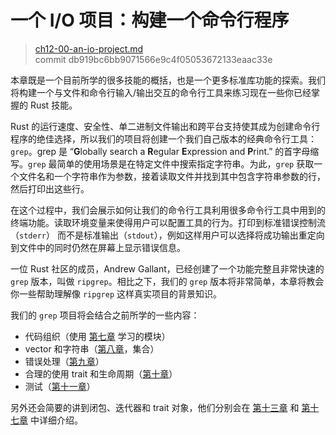# 一个 I/O 项目：构建一个命令行程序

> [ch12-00-an-io-project.md](https://github.com/rust-lang/book/blob/main/src/ch12-00-an-io-project.md)
> <br>
> commit db919bc6bb9071566e9c4f05053672133eaac33e

本章既是一个目前所学的很多技能的概括，也是一个更多标准库功能的探索。我们将构建一个与文件和命令行输入/输出交互的命令行工具来练习现在一些你已经掌握的 Rust 技能。

Rust 的运行速度、安全性、单二进制文件输出和跨平台支持使其成为创建命令行程序的绝佳选择，所以我们的项目将创建一个我们自己版本的经典命令行工具：`grep`。grep 是 “**G**lobally search a **R**egular **E**xpression and **P**rint.” 的首字母缩写。`grep` 最简单的使用场景是在特定文件中搜索指定字符串。为此，`grep` 获取一个文件名和一个字符串作为参数，接着读取文件并找到其中包含字符串参数的行，然后打印出这些行。

在这个过程中，我们会展示如何让我们的命令行工具利用很多命令行工具中用到的终端功能。读取环境变量来使得用户可以配置工具的行为。打印到标准错误控制流（`stderr`） 而不是标准输出（`stdout`），例如这样用户可以选择将成功输出重定向到文件中的同时仍然在屏幕上显示错误信息。

一位 Rust 社区的成员，Andrew Gallant，已经创建了一个功能完整且非常快速的 `grep` 版本，叫做 `ripgrep`。相比之下，我们的 `grep` 版本将非常简单，本章将教会你一些帮助理解像 `ripgrep` 这样真实项目的背景知识。

我们的 `grep` 项目将会结合之前所学的一些内容：

- 代码组织（使用 [第七章][ch7] 学习的模块）
- vector 和字符串（[第八章][ch8]，集合）
- 错误处理（[第九章][ch9]）
- 合理的使用 trait 和生命周期（[第十章][ch10]）
- 测试（[第十一章][ch11]）

另外还会简要的讲到闭包、迭代器和 trait 对象，他们分别会在 [第十三章][ch13] 和 [第十七章][ch17] 中详细介绍。

[ch7]: ch07-00-managing-growing-projects-with-packages-crates-and-modules.md
[ch8]: ch08-00-common-collections.md
[ch9]: ch09-00-error-handling.md
[ch10]: ch10-00-generics.md
[ch11]: ch11-00-testing.md
[ch13]: ch13-00-functional-features.md
[ch17]: ch17-00-oop.md
